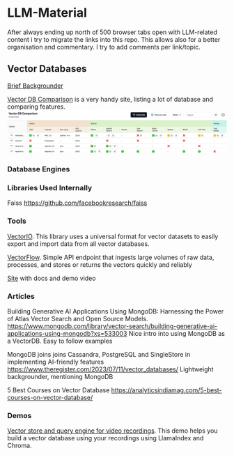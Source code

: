 # LLM-Material

After always ending up north of 500 browser tabs open with LLM-related content i try to migrate the links into 
this repo. This allows also for a better organisation and commentary. I try to add comments per link/topic.


## Vector Databases

[Brief Backgrounder](vector_database_backgrounder.md)

[Vector DB Comparison](https://vdbs.superlinked.com/) is a very handy site, listing a lot of database and comparing features.
![vectordb_comparison.png](images%2Fvectordb_comparison.png)



### Database Engines


### Libraries Used Internally

Faiss
https://github.com/facebookresearch/faiss

### Tools

[VectorIO](https://github.com/AI-Northstar-Tech/vector-io). This library uses a universal format for vector 
datasets to easily export and import data from all vector databases.

[VectorFlow](https://github.com/dgarnitz/vectorflow). Simple API endpoint that ingests large volumes of raw data,
processes, and stores or returns the vectors quickly and reliably

[Site](https://www.getvectorflow.com/) with docs and demo video

###  Articles

Building Generative AI Applications Using MongoDB: Harnessing the Power of Atlas Vector Search and Open Source Models.
https://www.mongodb.com/library/vector-search/building-generative-ai-applications-using-mongodb?xs=533003
Nice intro into using MongoDB as a VectorDB. Easy to follow examples 


MongoDB joins joins Cassandra, PostgreSQL and SingleStore in implementing AI-friendly features
https://www.theregister.com/2023/07/11/vector_databases/
Lightweight backgrounder, mentioning MongoDB

5 Best Courses on Vector Database
https://analyticsindiamag.com/5-best-courses-on-vector-database/


### Demos
[Vector store and query engine for video recordings](https://github.com/daily-demos/recording-vector-store/tree/v1.0). This demo helps you build a vector database using your recordings using LlamaIndex and Chroma.
